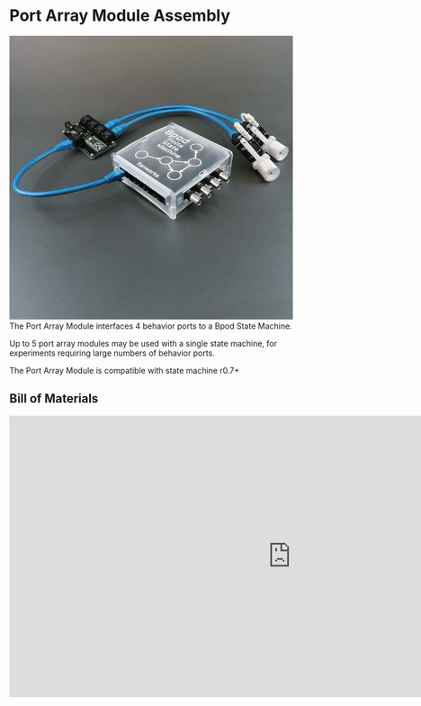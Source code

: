 # Port Array Module Assembly
![Alt text](../images/port-array-module.png)
The Port Array Module interfaces 4 behavior ports to a Bpod State Machine. 

Up to 5 port array modules may be used with a single state machine, for experiments requiring large numbers of behavior ports.

The Port Array Module is compatible with state machine r0.7+

## Bill of Materials
<iframe width=1000 height=500 jsname="L5Fo6c" jscontroller="usmiIb" jsaction="rcuQ6b:WYd;" class="YMEQtf L6cTce-purZT L6cTce-pSzOP KfXz0b" sandbox="allow-scripts allow-popups allow-forms allow-same-origin allow-popups-to-escape-sandbox allow-downloads allow-modals" frameborder="0" aria-label="Spreadsheet, Port Array Module BOM" allowfullscreen="" src="https://docs.google.com/spreadsheets/d/1koG_JYqBlHM2BV03bhV4nlo765IEthSyIkxVXH9f-bA/htmlembed?authuser=0"></iframe>